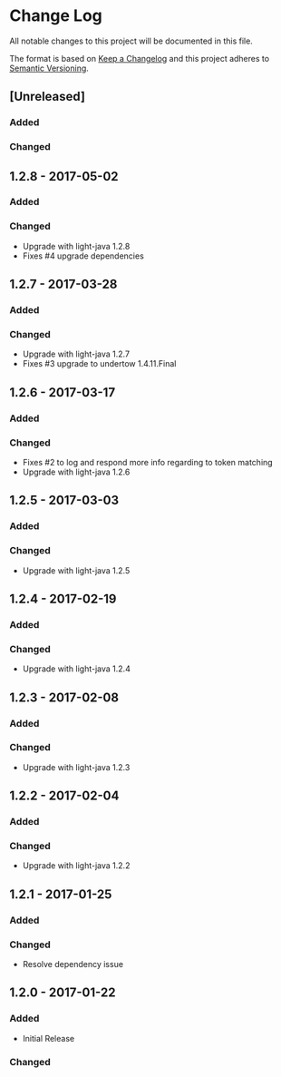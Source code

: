 # Change Log
All notable changes to this project will be documented in this file.

The format is based on [Keep a Changelog](http://keepachangelog.com/)
and this project adheres to [Semantic Versioning](http://semver.org/).

## [Unreleased]
### Added

### Changed

## 1.2.8 - 2017-05-02
### Added

### Changed
- Upgrade with light-java 1.2.8
- Fixes #4 upgrade dependencies

## 1.2.7 - 2017-03-28
### Added

### Changed
- Upgrade with light-java 1.2.7
- Fixes #3 upgrade to undertow 1.4.11.Final

## 1.2.6 - 2017-03-17
### Added

### Changed
- Fixes #2 to log and respond more info regarding to token matching
- Upgrade with light-java 1.2.6

## 1.2.5 - 2017-03-03
### Added

### Changed
- Upgrade with light-java 1.2.5

## 1.2.4 - 2017-02-19
### Added

### Changed
- Upgrade with light-java 1.2.4

## 1.2.3 - 2017-02-08
### Added

### Changed
- Upgrade with light-java 1.2.3

## 1.2.2 - 2017-02-04
### Added

### Changed
- Upgrade with light-java 1.2.2

## 1.2.1 - 2017-01-25
### Added

### Changed
- Resolve dependency issue

## 1.2.0 - 2017-01-22
### Added
- Initial Release

### Changed
